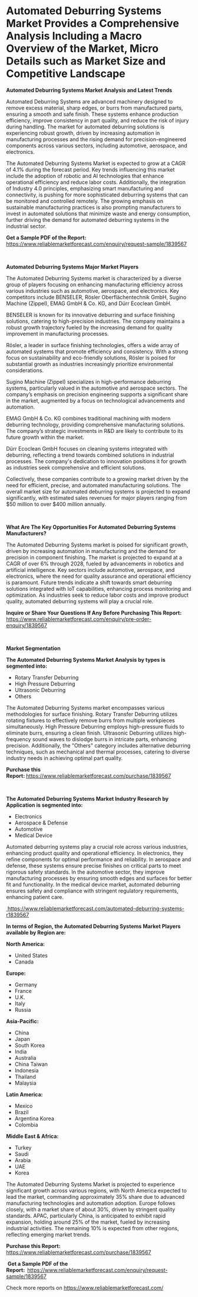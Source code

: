 <p><h1>Automated Deburring Systems Market Provides a Comprehensive Analysis Including a Macro Overview of the Market, Micro Details such as Market Size and Competitive Landscape</h1></p><p><strong>Automated Deburring Systems Market Analysis and Latest Trends</strong></p>
<p><p>Automated Deburring Systems are advanced machinery designed to remove excess material, sharp edges, or burrs from manufactured parts, ensuring a smooth and safe finish. These systems enhance production efficiency, improve consistency in part quality, and reduce the risk of injury during handling. The market for automated deburring solutions is experiencing robust growth, driven by increasing automation in manufacturing processes and the rising demand for precision-engineered components across various sectors, including automotive, aerospace, and electronics.</p><p>The Automated Deburring Systems Market is expected to grow at a CAGR of 4.1% during the forecast period. Key trends influencing this market include the adoption of robotic and AI technologies that enhance operational efficiency and reduce labor costs. Additionally, the integration of Industry 4.0 principles, emphasizing smart manufacturing and connectivity, is pushing for more sophisticated deburring systems that can be monitored and controlled remotely. The growing emphasis on sustainable manufacturing practices is also prompting manufacturers to invest in automated solutions that minimize waste and energy consumption, further driving the demand for automated deburring systems in the industrial sector.</p></p>
<p><strong>Get a Sample PDF of the Report:&nbsp;</strong> <a href="https://www.reliablemarketforecast.com/enquiry/request-sample/1839567?utm_campaign=2789&utm_medium=2&utm_source=Github&utm_content=ia&utm_term=28022025&utm_id=automated-deburring-systems">https://www.reliablemarketforecast.com/enquiry/request-sample/1839567</a></p>
<p>&nbsp;</p>
<p><strong>Automated Deburring Systems Major Market Players</strong></p>
<p><p>The Automated Deburring Systems market is characterized by a diverse group of players focusing on enhancing manufacturing efficiency across various industries such as automotive, aerospace, and electronics. Key competitors include BENSELER, Rösler Oberflächentechnik GmbH, Sugino Machine (Zippel), EMAG GmbH & Co. KG, and Dürr Ecoclean GmbH.</p><p>BENSELER is known for its innovative deburring and surface finishing solutions, catering to high-precision industries. The company maintains a robust growth trajectory fueled by the increasing demand for quality improvement in manufacturing processes. </p><p>Rösler, a leader in surface finishing technologies, offers a wide array of automated systems that promote efficiency and consistency. With a strong focus on sustainability and eco-friendly solutions, Rösler is poised for substantial growth as industries increasingly prioritize environmental considerations.</p><p>Sugino Machine (Zippel) specializes in high-performance deburring systems, particularly valued in the automotive and aerospace sectors. The company’s emphasis on precision engineering supports a significant share in the market, augmented by a focus on technological advancements and automation.</p><p>EMAG GmbH & Co. KG combines traditional machining with modern deburring technology, providing comprehensive manufacturing solutions. The company’s strategic investments in R&D are likely to contribute to its future growth within the market.</p><p>Dürr Ecoclean GmbH focuses on cleaning systems integrated with deburring, reflecting a trend towards combined solutions in industrial processes. The company's dedication to innovation positions it for growth as industries seek comprehensive and efficient solutions.</p><p>Collectively, these companies contribute to a growing market driven by the need for efficient, precise, and automated manufacturing solutions. The overall market size for automated deburring systems is projected to expand significantly, with estimated sales revenues for major players ranging from $50 million to over $400 million annually.</p></p>
<p>&nbsp;</p>
<p><strong>What Are The Key Opportunities For Automated Deburring Systems Manufacturers?</strong></p>
<p><p>The Automated Deburring Systems market is poised for significant growth, driven by increasing automation in manufacturing and the demand for precision in component finishing. The market is projected to expand at a CAGR of over 6% through 2028, fueled by advancements in robotics and artificial intelligence. Key sectors include automotive, aerospace, and electronics, where the need for quality assurance and operational efficiency is paramount. Future trends indicate a shift towards smart deburring solutions integrated with IoT capabilities, enhancing process monitoring and optimization. As industries seek to reduce labor costs and improve product quality, automated deburring systems will play a crucial role.</p></p>
<p><strong>Inquire or Share Your Questions If Any Before Purchasing This Report:</strong> <a href="https://www.reliablemarketforecast.com/enquiry/pre-order-enquiry/1839567?utm_campaign=2789&utm_medium=2&utm_source=Github&utm_content=ia&utm_term=28022025&utm_id=automated-deburring-systems">https://www.reliablemarketforecast.com/enquiry/pre-order-enquiry/1839567</a></p>
<p>&nbsp;</p>
<p><strong>Market Segmentation</strong></p>
<p><strong>The Automated Deburring Systems Market Analysis by types is segmented into:</strong></p>
<p><ul><li>Rotary Transfer Deburring</li><li>High Pressure Deburring</li><li>Ultrasonic Deburring</li><li>Others</li></ul></p>
<p><p>The Automated Deburring Systems market encompasses various methodologies for surface finishing. Rotary Transfer Deburring utilizes rotating fixtures to effectively remove burrs from multiple workpieces simultaneously. High Pressure Deburring employs high-pressure fluids to eliminate burrs, ensuring a clean finish. Ultrasonic Deburring utilizes high-frequency sound waves to dislodge burrs in intricate parts, enhancing precision. Additionally, the "Others" category includes alternative deburring techniques, such as mechanical and thermal processes, catering to diverse industry needs in achieving optimal part quality.</p></p>
<p><strong>Purchase this Report:&nbsp;</strong><a href="https://www.reliablemarketforecast.com/purchase/1839567?utm_campaign=2789&utm_medium=2&utm_source=Github&utm_content=ia&utm_term=28022025&utm_id=automated-deburring-systems">https://www.reliablemarketforecast.com/purchase/1839567</a></p>
<p>&nbsp;</p>
<p><strong>The Automated Deburring Systems Market Industry Research by Application is segmented into:</strong></p>
<p><ul><li>Electronics</li><li>Aerospace & Defense</li><li>Automotive</li><li>Medical Device</li></ul></p>
<p><p>Automated deburring systems play a crucial role across various industries, enhancing product quality and operational efficiency. In electronics, they refine components for optimal performance and reliability. In aerospace and defense, these systems ensure precise finishes on critical parts to meet rigorous safety standards. In the automotive sector, they improve manufacturing processes by ensuring smooth edges and surfaces for better fit and functionality. In the medical device market, automated deburring ensures safety and compliance with stringent regulatory requirements, enhancing patient care.</p></p>
<p><a href="https://www.reliablemarketforecast.com/automated-deburring-systems-r1839567?utm_campaign=2789&utm_medium=2&utm_source=Github&utm_content=ia&utm_term=28022025&utm_id=automated-deburring-systems">&nbsp;https://www.reliablemarketforecast.com/automated-deburring-systems-r1839567</a></p>
<p><strong>In terms of Region, the Automated Deburring Systems Market Players available by Region are:</strong></p>
<p>
    <p> <strong> North America: </strong>
        <ul>
            <li>United States</li>
            <li>Canada</li>
        </ul>
        </p> 
    <p> <strong> Europe: </strong>
        <ul>
            <li>Germany</li>
            <li>France</li>
            <li>U.K.</li>
            <li>Italy</li>
            <li>Russia</li>
        </ul>
        </p> 
    <p> <strong> Asia-Pacific: </strong>
        <ul>
            <li>China</li>
            <li>Japan</li>
            <li>South Korea</li>
            <li>India</li>
            <li>Australia</li>
            <li>China Taiwan</li>
            <li>Indonesia</li>
            <li>Thailand</li>
            <li>Malaysia</li>
        </ul>
        </p> 
    <p> <strong> Latin America: </strong>
        <ul>
            <li>Mexico</li>
            <li>Brazil</li>
            <li>Argentina Korea</li>
            <li>Colombia</li>
        </ul>
        </p> 
    <p> <strong> Middle East & Africa: </strong>
        <ul>
            <li>Turkey</li>
            <li>Saudi</li>
            <li>Arabia</li>
            <li>UAE</li>
            <li>Korea</li>
        </ul>
    </p>
    </p>
<p><p>The Automated Deburring Systems Market is projected to experience significant growth across various regions, with North America expected to lead the market, commanding approximately 35% share due to advanced manufacturing technologies and automation adoption. Europe follows closely, with a market share of about 30%, driven by stringent quality standards. APAC, particularly China, is anticipated to exhibit rapid expansion, holding around 25% of the market, fueled by increasing industrial activities. The remaining 10% is expected from other regions, reflecting emerging market trends.</p></p>
<p><strong>Purchase this Report: </strong><a href="https://www.reliablemarketforecast.com/purchase/1839567?utm_campaign=2789&utm_medium=2&utm_source=Github&utm_content=ia&utm_term=28022025&utm_id=automated-deburring-systems">https://www.reliablemarketforecast.com/purchase/1839567</a></p>
<p>&nbsp;<strong>Get a Sample PDF of the Report:&nbsp;&nbsp;</strong><a href="https://www.reliablemarketforecast.com/enquiry/request-sample/1839567?utm_campaign=2789&utm_medium=2&utm_source=Github&utm_content=ia&utm_term=28022025&utm_id=automated-deburring-systems">https://www.reliablemarketforecast.com/enquiry/request-sample/1839567</a></p>
<p><strong></strong></p>
<p>Check more reports on <a href="https://www.reliablemarketforecast.com/?utm_campaign=2789&utm_medium=2&utm_source=Github&utm_content=ia&utm_term=28022025&utm_id=automated-deburring-systems">https://www.reliablemarketforecast.com/</a></p>
